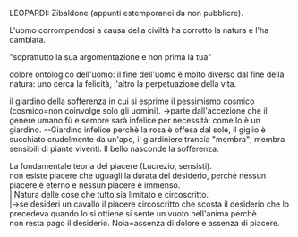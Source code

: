 LEOPARDI:
Zibaldone (appunti estemporanei da non pubblicre). 

L'uomo corrompendosi a causa della civiltà ha corrotto la natura e l'ha cambiata.

"soprattutto la sua argomentazione e non prima la tua" 

dolore ontologico dell'uomo: il fine dell'uomo è molto diverso dal fine della natura: uno cerca la felicità, l'altro la perpetuazione della vita.

il giardino della sofferenza in cui si esprime il pessimismo cosmico (cosmico=non coinvolge solo gli uomini). 
->parte dall'accezione che il genere umano fù e sempre sarà infelice per necessità: come lo è un giardino. 
--Giardino infelice perchè la rosa è offesa dal sole, il giglio è succhiato crudelmente da un'ape, il giardiniere trancia "membra";
						membra sensibili di piante viventi. Il bello nasconde la sofferenza. 
						
La fondamentale teoria del piacere (Lucrezio, sensisti).  
non esiste piacere che uguagli la durata del desiderio, perchè nessun piacere è eterno e nessun piacere è immenso.   
	|						Natura delle cose che tutto sia limitato e circoscritto.  
	|->se desideri un cavallo il piacere circoscritto che scosta il desiderio che lo precedeva quando lo si ottiene si sente un vuoto nell'anima perchè   
		non resta pago il desiderio. Noia=assenza di dolore e assenza di piacere.  
    
